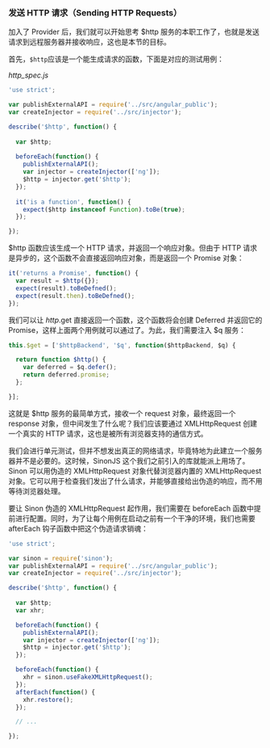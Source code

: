 ### 发送 HTTP 请求（Sending HTTP Requests）

加入了 Provider 后，我们就可以开始思考 $http 服务的本职工作了，也就是发送请求到远程服务器并接收响应，这也是本节的目标。

首先，`$http`应该是一个能生成请求的函数，下面是对应的测试用例：

_http_spec.js_

```js
'use strict';

var publishExternalAPI = require('../src/angular_public');
var createInjector = require('../src/injector');

describe('$http', function() {
 
  var $http;
 
  beforeEach(function() {
    publishExternalAPI();
    var injector = createInjector(['ng']);
    $http = injector.get('$http');
  });
  
  it('is a function', function() {
    expect($http instanceof Function).toBe(true);
  });

});
```

$http 函数应该生成一个 HTTP 请求，并返回一个响应对象。但由于 HTTP 请求是异步的，这个函数不会直接返回响应对象，而是返回一个 Promise 对象：

```js
it('returns a Promise', function() {
  var result = $http({});
  expect(result).toBeDefned();
  expect(result.then).toBeDefned();
});
```

我们可以让 $http.$get 直接返回一个函数，这个函数将会创建 Deferred 并返回它的 Promise，这样上面两个用例就可以通过了。为此，我们需要注入 $q 服务：

```js
this.$get = ['$httpBackend', '$q', function($httpBackend, $q) {

  return function $http() {
    var deferred = $q.defer();
    return deferred.promise;
  };

}];
```

这就是 $http 服务的最简单方式，接收一个 request 对象，最终返回一个 response 对象，但中间发生了什么呢？我们应该要通过 XMLHttpRequest 创建一个真实的 HTTP 请求，这也是被所有浏览器支持的通信方式。

我们会进行单元测试，但并不想发出真正的网络请求，毕竟特地为此建立一个服务器并不是必要的。这时候，SinonJS 这个我们之前引入的库就能派上用场了。Sinon 可以用伪造的 XMLHttpRequest 对象代替浏览器内置的 XMLHttpRequest 对象。它可以用于检查我们发出了什么请求，并能够直接给出伪造的响应，而不用等待浏览器处理。

要让 Sinon 伪造的 XMLHttpRequest 起作用，我们需要在 beforeEach 函数中提前进行配置。同时，为了让每个用例在启动之前有一个干净的环境，我们也需要 afterEach 钩子函数中把这个伪造请求销魂：

```js
'use strict';

var sinon = require('sinon');
var publishExternalAPI = require('../src/angular_public');
var createInjector = require('../src/injector');

describe('$http', function() {
  
  var $http;
  var xhr;

  beforeEach(function() {
    publishExternalAPI();
    var injector = createInjector(['ng']);
    $http = injector.get('$http');
  });

  beforeEach(function() {
    xhr = sinon.useFakeXMLHttpRequest();
  });
  afterEach(function() {
    xhr.restore();
  });

  // ...

});
```